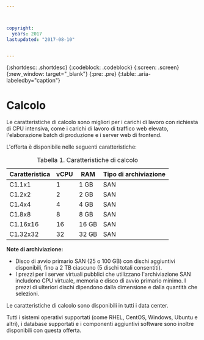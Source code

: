 ```yaml
---



copyright:
  years: 2017
lastupdated: "2017-08-10"


---
```


{:shortdesc: .shortdesc}
{:codeblock: .codeblock}
{:screen: .screen}
{:new_window: target="_blank"}
{:pre: .pre}
{:table: .aria-labeledby="caption"}

# Calcolo
Le caratteristiche di calcolo sono migliori per i carichi di lavoro con richiesta di CPU intensiva, come i carichi di lavoro di traffico web elevato, l'elaborazione batch di produzione e i server web di frontend.

L'offerta è disponibile nelle seguenti caratteristiche:

<table>
<CAPTION>Tabella 1. Caratteristiche di calcolo</CAPTION>
<THEAD>
<TR>
<th>Caratteristica</th>
<th>vCPU</th>
<th>RAM</th>
<th>Tipo di archiviazione</th>
</TR>
</THEAD>
<TBODY>
<tr>
<td>C1.1x1</td>
<td>1</td>
<td>1 GB</td>
<td>SAN</td>
</tr>
<tr>
<td>C1.2x2</td>
<td>2</td>
<td>2 GB</td>
<td>SAN</td>
</tr>
<tr>
<td>C1.4x4</td>
<td>4</td>
<td>4 GB</td>
<td>SAN</td>
</tr>
<tr>
<td>C1.8x8</td>
<td>8</td>
<td>8 GB</td>
<td>SAN</td>
</tr>
<tr>
<td>C1.16x16</td>
<td>16</td>
<td>16 GB</td>
<td>SAN</td>
</tr>
<tr>
<td>C1.32x32</td>
<td>32</td>
<td>32 GB</td>
<td>SAN</td>
</tr>
</TBODY>
</table>

**Note di archiviazione:**
* Disco di avvio primario SAN (25 o 100 GB) con dischi aggiuntivi disponibili, fino a 2 TB ciascuno (5 dischi totali consentiti).
* I prezzi per i server virtuali pubblici che utilizzano l'archiviazione SAN includono CPU virtuale, memoria e disco di avvio primario minimo. I prezzi di ulteriori dischi dipendono dalla dimensione e dalla quantità che selezioni.  

Le caratteristiche di calcolo sono disponibili in tutti i data center.

Tutti i sistemi operativi supportati (come RHEL, CentOS, Windows, Ubuntu e altri), i database supportati e i componenti aggiuntivi software sono inoltre disponibili con questa offerta.  

